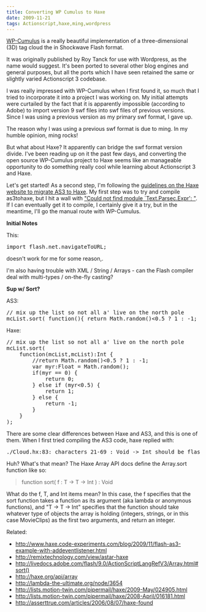 ```yaml
---
title: Converting WP Cumulus to Haxe
date: 2009-11-21
tags: Actionscript,haxe,ming,wordpress
---
```

[WP-Cumulus](http://www.roytanck.com/2008/03/06/wordpress-plugin-wp-cumulus-flash-based-tag-cloud/) is a really beautiful implementation of a three-dimensional (3D) tag cloud the in Shockwave Flash format.

It was originally published by Roy Tanck for use with Wordpress, as the name would suggest. It's been ported to several other blog engines and general purposes, but all the ports which I have seen retained the same or slightly varied Actionscript 3 codebase.

I was really impressed with WP-Cumulus when I first found it, so much that I tried to incorporate it into a project I was working on. My initial attempts were curtailed by the fact that it is apparently impossible (according to Adobe) to import version 9 swf files into swf files of previous versions. Since I was using a previous version as my primary swf format, I gave up.

The reason why I was using a previous swf format is due to ming. In my humble opinion, ming rocks!

But what about Haxe? It apparently can bridge the swf format version divide. I've been reading up on it the past few days, and converting the open source WP-Cumulus project to Haxe seems like an manageable opportunity to do something really cool while learning about Actionscript 3 and Haxe.

Let's get started! As a second step, I'm following the [guidelines on the Haxe website to migrate AS3 to Haxe](http://haxe.org/doc/start/flash/as3migration). My first step was to try and compile as3tohaxe, but I hit a wall with ["Could not find module `Text.Parsec.Expr': "](http://www.docunext.com/2009/11/could-not-find-module-textparsecexpr.html). If I can eventually get it to compile, I certainly give it a try, but in the meantime, I'll go the manual route with WP-Cumulus.

**Initial Notes**

This:

<pre class="sh_javascript">
import flash.net.navigateToURL;
</pre>

doesn't work for me for some reason,.

I'm also having trouble with XML / String / Arrays - can the Flash compiler deal with multi-types / on-the-fly casting?

**Sup w/ Sort?**

AS3:

<pre class="sh_javascript">
// mix up the list so not all a' live on the north pole
mcList.sort( function(){ return Math.random()<0.5 ? 1 : -1; } );
</pre>

Haxe:

<pre class="sh_javascript">
// mix up the list so not all a' live on the north pole
mcList.sort(
    function(mcList,mcList):Int {
        //return Math.random()<0.5 ? 1 : -1;
        var myr:Float = Math.random();
        if(myr == 0) {
            return 0;
        } else if (myr<0.5) {
            return 1;
        } else {
            return -1;
        }
    }
);
</pre>

There are some clear differences between Haxe and AS3, and this is one of them. When I first tried compiling the AS3 code, haxe replied with:

<pre class="sh_sh">
./Cloud.hx:83: characters 21-69 : Void -> Int should be flash.display.MovieClip -> flash.display.MovieClip -> Int
</pre>

Huh? What's that mean? The Haxe Array API docs define the Array.sort function like so:

<blockquote>
function sort( f : T -> T -> Int ) : Void
</blockquote>

What do the f, T, and Int items mean? In this case, the f specifies that the sort function takes a function as its argument (aka lambda or anonymous functions), and "T -> T -> Int" specifies that the function should take whatever type of objects the array is holding (integers, strings, or in this case MovieClips) as the first two arguments, and return an integer.

Related:

* <http://www.haxe.code-experiments.com/blog/2009/11/flash-as3-example-with-addeventlistener.html>
* <http://remixtechnology.com/view/astar-haxe>
* <http://livedocs.adobe.com/flash/9.0/ActionScriptLangRefV3/Array.html#sort()>
* <http://haxe.org/api/array>
* <http://lambda-the-ultimate.org/node/3654>
* <http://lists.motion-twin.com/pipermail/haxe/2009-May/024905.html>
* <http://lists.motion-twin.com/pipermail/haxe/2008-April/016181.html>
* <http://asserttrue.com/articles/2006/08/07/haxe-found>

